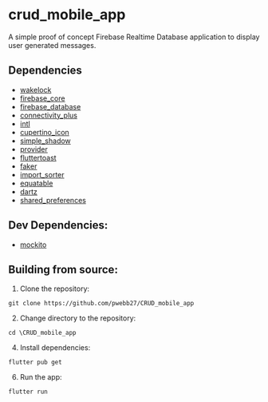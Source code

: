 # crud_mobile_app

A simple proof of concept Firebase Realtime Database application to display user generated messages.

## Dependencies
  - [wakelock](https://pub.dev/packages/wakelock)
  - [firebase_core](https://pub.dev/packages/firebase_core)
  - [firebase_database](https://pub.dev/packages/firebase_database)
  - [connectivity_plus](https://pub.dev/packages/connectivity_plus)
  - [intl](https://pub.dev/packages/intl)
  - [cupertino_icon](https://pub.dev/packages/cupertino_icons)
  - [simple_shadow](https://pub.dev/packages/simple_shadow/license) 
  - [provider](https://pub.dev/packages/provider)
  - [fluttertoast](https://pub.dev/packages/fluttertoast)
  - [faker](https://pub.dev/packages/faker)
  - [import_sorter](https://pub.dev/documentation/import_sorter/latest/)
  - [equatable](https://pub.dev/packages/equatable)
  - [dartz](https://pub.dev/packages/dartz/versions)
  - [shared_preferences](https://pub.dev/packages/shared_preferences)
    
## Dev Dependencies:
  - [mockito](https://pub.dev/packages/mockito)

## Building from source:
1. Clone the repository:

```git clone https://github.com/pwebb27/CRUD_mobile_app```

2. Change directory to the repository:

```cd \CRUD_mobile_app```

4. Install dependencies:

```flutter pub get```

6. Run the app:

```flutter run```
